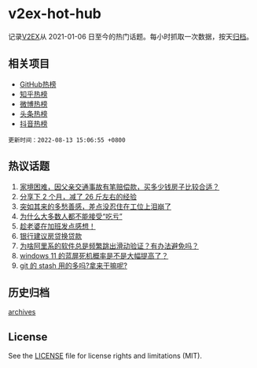 # v2ex-hot-hub

 记录[V2EX](https://www.v2ex.com/)从 2021-01-06 日至今的热门话题。每小时抓取一次数据，按天[归档](archives)。
 
 ## 相关项目

- [GitHub热榜](https://github.com/lonnyzhang423/github-hot-hub)
- [知乎热榜](https://github.com/lonnyzhang423/zhihu-hot-hub)
- [微博热榜](https://github.com/lonnyzhang423/weibo-hot-hub)
- [头条热榜](https://github.com/lonnyzhang423/toutiao-hot-hub)
- [抖音热榜](https://github.com/lonnyzhang423/douyin-hot-hub)


 `更新时间：2022-08-13 15:06:55 +0800`

## 热议话题

1. [家境困难，因父亲交通事故有笔赔偿款，买多少钱房子比较合适？](https://www.v2ex.com/t/872557)
1. [分享下 2 个月，减了 26 斤左右的经验](https://www.v2ex.com/t/872575)
1. [突如其来的多愁善感，差点没忍住在工位上泪崩了](https://www.v2ex.com/t/872445)
1. [为什么大多数人都不能接受“吃亏”](https://www.v2ex.com/t/872441)
1. [趁老婆在加班发点感想！](https://www.v2ex.com/t/872515)
1. [银行建议房贷换贷款](https://www.v2ex.com/t/872465)
1. [为啥阿里系的软件总是频繁跳出滑动验证？有办法避免吗？](https://www.v2ex.com/t/872561)
1. [windows 11 的蓝屏死机概率是不是大幅提高了？](https://www.v2ex.com/t/872569)
1. [git 的 stash 用的多吗?拿来干嘛呢?](https://www.v2ex.com/t/872573)

## 历史归档

[archives](archives)

## License

See the [LICENSE](LICENSE) file for license rights and limitations (MIT).
